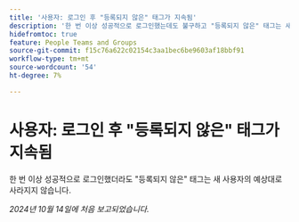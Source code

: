 ```yaml
---
title: '사용자: 로그인 후 "등록되지 않은" 태그가 지속됨'
description: '한 번 이상 성공적으로 로그인했는데도 불구하고 "등록되지 않은" 태그는 새 사용자의 예상대로 사라지지 않습니다.'
hidefromtoc: true
feature: People Teams and Groups
source-git-commit: f15c76a622c02154c3aa1bec6be9603af18bbf91
workflow-type: tm+mt
source-wordcount: '54'
ht-degree: 7%

---
```


# 사용자: 로그인 후 &quot;등록되지 않은&quot; 태그가 지속됨

한 번 이상 성공적으로 로그인했더라도 &quot;등록되지 않은&quot; 태그는 새 사용자의 예상대로 사라지지 않습니다.

_2024년 10월 14일에 처음 보고되었습니다._
